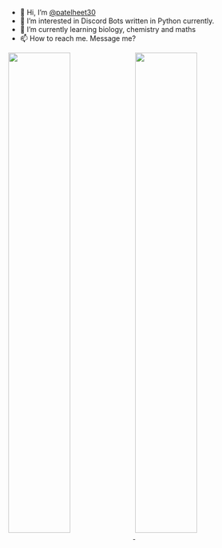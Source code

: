
- 👋 Hi, I’m [@patelheet30](https://github.com/patelheet30)
- 👀 I’m interested in Discord Bots written in Python currently.
- 🌱 I’m currently learning biology, chemistry and maths
- 📫 How to reach me. Message me?

<!---
patelheet30/patelheet30 is a ✨ special ✨ repository because its `README.md` (this file) appears on your GitHub profile.
You can click the Preview link to take a look at your changes.
--->

<a href="https://github.com/patelheet30/github-readme-stats">
  <img  align ="center" src="https://github-readme-stats-flame-six.vercel.app/api?username=patelheet30&show_icons=true&theme=dark&count_private=true&line_height=32" width="49.6%"/>
</a>
<a href="https://github.com/patelheet30/github-readme-stats">
  <img align="center" src="https://github-readme-stats-flame-six.vercel.app/api/top-langs/?username=patelheet30&langs_count=8&layout=compact" width="49.6%"/>
</a>

